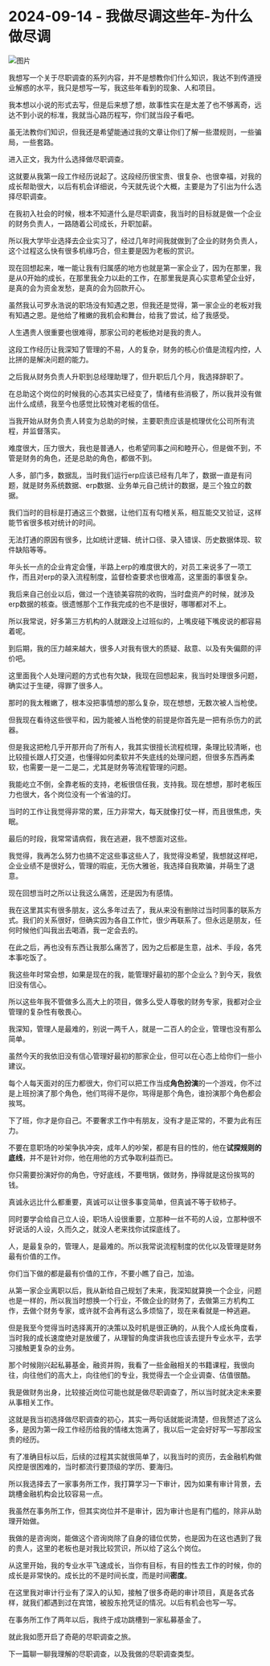 # 2024-09-14 - 我做尽调这些年-为什么做尽调

![图片](https://mmbiz.qpic.cn/mmbiz_jpg/JTrAVGgvYREEQgEWd4OI4aiaNOtJdEkbUqicNSObvEAiaajnXh1wDmAZh4eSFpuCp9iaux8c3UpcqnZBzfLNqXu7JA/640?wx_fmt=jpeg&from=appmsg&tp=webp&wxfrom=5&wx_lazy=1)

我想写一个关于尽职调查的系列内容，并不是想教你们什么知识，我达不到传道授业解惑的水平，我只是想写一写，我这些年看到的现象、人和项目。

我本想以小说的形式去写，但是后来想了想，故事性实在是太差了也不够离奇，远达不到小说的标准，我就当心路历程写，你们就当段子看吧。

虽无法教你们知识，但我还是希望能通过我的文章让你们了解一些潜规则，一些骗局，一些套路。

进入正文，我为什么选择做尽职调查。

这就要从我第一段工作经历说起了。这段经历很宝贵、很复杂、也很幸福，对我的成长帮助很大，以后有机会详细说，今天就先说个大概，主要是为了引出为什么选择尽职调查。

在我初入社会的时候，根本不知道什么是尽职调查，我当时的目标就是做一个企业的财务负责人，一路随着公司成长，升职加薪。

所以我大学毕业选择去企业实习了，经过几年时间我就做到了企业的财务负责人，这个过程这么快有很多机缘巧合，但主要是因为老板的赏识。

现在回想起来，唯一能让我有归属感的地方也就是第一家企业了，因为在那里，我是从0开始的成长，在那里我全力以赴的工作，在那里我是真心实意希望企业好，是真的会为资金发愁，是真的会为回款开心。

虽然我认可罗永浩说的职场没有知遇之恩，但我还是觉得，第一家企业的老板对我有知遇之恩。是他给了稚嫩的我机会和舞台，给我了尝试，给了我感受。

人生遇贵人很重要也很难得，那家公司的老板绝对是我的贵人。

这段工作经历让我深知了管理的不易，人的复杂，财务的核心价值是流程内控，人比拼的是解决问题的能力。

之后我从财务负责人升职到总经理助理了，但升职后几个月，我选择辞职了。

在总助这个岗位的时候我的心态其实已经变了，情绪有些消极了，所以我并没有做出什么成绩，我至今也感觉比较愧对老板的信任。

当我开始从财务负责人转变为总助的时候，主要职责应该是梳理优化公司所有流程，并监督落实。

难度很大，压力很大，我也是普通人，也希望同事之间和睦开心，但是做不到，不管是财务的角色，还是总助的角色，都做不到。

人多，部门多，数据乱，当时我们运行erp应该已经有几年了，数据一直是有问题，就是财务系统数据、erp数据、业务单元自己统计的数据，是三个独立的数据。

我们当时的目标是打通这三个数据，让他们互有勾稽关系，相互能交叉验证，这样能节省很多核对统计的时间。

无法打通的原因有很多，比如统计逻辑、统计口径、录入错误、历史数据体现、软件缺陷等等。

年头长一点的企业肯定会懂，半路上erp的难度很大的，对员工来说多了一项工作，而且对erp的录入流程制度，监督检查要求也很难高，这里面的事很复杂。

我后来自己创业以后，做过一个连锁美容院的收购，当时盘资产的时候，就涉及erp数据的核查。很遗憾那个工作我完成的也不是很好，哪哪都对不上。

所以我常说，好多第三方机构的人就跟没上过班似的，上嘴皮碰下嘴皮说的都容易着呢。

到后期，我的压力越来越大，很多人对我有很大的质疑、敌意、以及有失偏颇的评价吧。

这里面我个人处理问题的方式也有欠缺，我现在回想起来，我当时处理很多问题，确实过于生硬，得罪了很多人。

那时的我太稚嫩了，根本没把事情想的那么复杂，现在想想，无数次被人当枪使。

但我现在看待这些很平和，因为能被人当枪使的前提是你首先是一把有杀伤力的武器。

但是我这把枪几乎开那开向了所有人，我其实很擅长流程梳理，条理比较清晰，也比较擅长跟人打交道，也懂得如何柔软并不失底线的处理问题，但很多东西再柔软，也需要一是一二是二，尤其是财务等流程管理的问题。

我能屹立不倒，全靠老板的支持，老板很信任我，支持我。现在想想，那时老板压力也很大，各个岗位没有一个省油的灯。

当时的工作让我觉得非常的累，压力非常大，每天就像打仗一样，而且很焦虑，失眠。

最后的时段，我常常请病假，我在逃避，我不想面对这些。

我觉得，我再怎么努力也搞不定这些事这些人了，我觉得没希望，我想就这样吧，企业业绩不是很好么，管理的瑕疵，无伤大雅爸，我选择自我欺骗，并萌生了退意。

现在回想当时之所以让我这么痛苦，还是因为有感情。

我在这里其实有很多朋友，这么多年过去了，我从来没有删除过当时同事的联系方式。我们的关系很好，但确实因为各自工作忙，很少再联系了。但永远是朋友，任何时候他们叫我出去喝酒，我一定会去的。

在此之后，再也没有东西让我那么痛苦了，因为之后都是生意，战术、手段，各凭本事吃饭了。

我这些年时常会想，如果是现在的我，能管理好最初的那个企业么？到今天，我依旧没有信心。

所以这些年我不管做多么高大上的项目，做多么受人尊敬的财务专家，我都对企业管理的复杂性有敬畏心。

我深知，管理人是最难的，别说一两千人，就是一二百人的企业，管理也没有那么简单。

虽然今天的我依旧没有信心管理好最初的那家企业，但可以在心态上给你们一些小建议。

每个人每天面对的压力都很大，你们可以把工作当成**角色扮演**的一个游戏，你不过是上班扮演了那个角色，他们骂得不是你，骂得是那个角色，谁扮演那个角色都会挨骂。

下了班，你才是你自己。不要奢求工作中有朋友，没有才是正常的，不要为此有压力。

不要在意职场的吵架争执冲突，成年人的吵架，都是有目的性的，他在**试探规则的底线**，并不是针对你，他在用他的方式争取利益而已。

你只需要扮演好你的角色，守好底线，不要甩锅，做财务，挣得就是这份挨骂的钱。

真诚永远比什么都重要，真诚可以让很多事变简单，但真诚不等于软柿子。

同时要学会给自己立人设，职场人设很重要，立那种一丝不苟的人设，立那种很不好说话的人设，久而久之，就没人老来找你试探底线了。

人，是最复杂的，管理人，是最难的。所以我常说流程制度的优化以及管理是财务最有价值的工作。

你们当下做的都是最有价值的工作，不要小瞧了自己，加油。

从第一家企业离职以后，我从新给自己规划了未来，我深知就算换一个企业，问题也是一样的，所以我当时想换一个行业，不做企业的财务了，去做第三方机构工作，去做个财务专家，或许就不会再有这么多烦恼了，现在来看就是一种逃避。

但是我至今觉得当时选择离开的决策以及时机是很正确的，从我个人成长角度看，当时我的成长速度绝对是放缓了，从理智的角度讲我也应该去提升专业水平，去学习接触更复杂的业务。

那个时候刚兴起私募基金，融资并购，我看了一些金融相关的书籍课程，我很向往，向往他们的高大上，向往他们的专业，我觉得去一个企业调查、估值很酷。

我是做财务出身，比较接近岗位可能也就是做尽职调查了，所以当时就决定未来要从事相关工作。

这就是我当初选择做尽职调查的初心，其实一两句话就能说清楚，但我赘述了这么多，是因为第一段工作经历给我的情绪太饱满了，我以后一定会好好写一写那段宝贵的经历。

有了准确目标以后，后续的过程其实就很简单了，以我当时的资历，去金融机构做风控是很困难的，当时都流行要顶级的学历、要海归。

所以我选择去了一家事务所工作，我打算学习一下审计，因为如果有审计背景，去跳槽金融机构会比较容易一点。

我虽然在事务所工作，但其实岗位并不是审计，因为审计也是有门槛的，除非从助理开始做。

我做的是咨询岗，能做这个咨询岗除了自身的错位优势，也是因为在这也遇到了我的贵人，这里的老板也是对我比较赏识，所以给了这么个岗位。

从这里开始，我的专业水平飞速成长，当你有目标，有目的性去工作的时候，你的成长是非常快的。成长比的不是时间长度，而是时间**密度**。

在这里我对审计行业有了深入的认知，接触了很多奇葩的审计项目，真是各式各样，就我们都遇到过在宾馆，被股东抢凭证的情况。以后有机会也写一写。

在事务所工作了两年以后，我终于成功跳槽到一家私募基金了。

就此我如愿开启了奇葩的尽职调查之旅。

下一篇聊一聊我理解的尽职调查，以及我做的尽职调查类型。